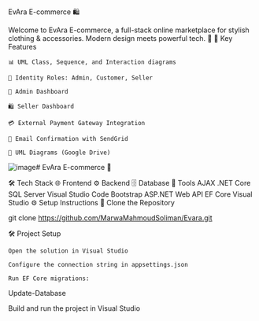 EvAra E-commerce 🛍️

Welcome to EvAra E-commerce, a full-stack online marketplace for stylish clothing & accessories.
Modern design meets powerful tech. 🚀
🌟 Key Features

    📊 UML Class, Sequence, and Interaction diagrams

    👤 Identity Roles: Admin, Customer, Seller

    🧭 Admin Dashboard

    🛍️ Seller Dashboard

    💳 External Payment Gateway Integration

    📧 Email Confirmation with SendGrid

    🔗 UML Diagrams (Google Drive)

![image](https://github.com/user-attachments/assets/18c680e6-eb59-4bc7-92e9-c7da76974937)# EvAra E-commerce 🛒



🛠️ Tech Stack
🌐 Frontend	⚙️ Backend	🗄️ Database	🧰 Tools
AJAX	.NET Core	SQL Server	Visual Studio Code
Bootstrap	ASP.NET Web API	EF Core	Visual Studio
⚙️ Setup Instructions
🔄 Clone the Repository

git clone https://github.com/MarwaMahmoudSoliman/Evara.git

🛠️ Project Setup

    Open the solution in Visual Studio

    Configure the connection string in appsettings.json

    Run EF Core migrations:

Update-Database

Build and run the project in Visual Studio
